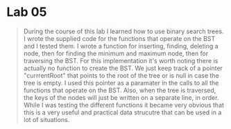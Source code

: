 # Lab 05

> During the course of this lab I learned how to use binary search trees. I wrote the supplied code for the functions that operate on the BST and I
tested them. I wrote a function for inserting, finding, deleting a node, then for finding the minimum and maximum node, then for traversing the BST.
For this implementation it's worth noting there is actually no function to create the BST. We just keep track of a pointer "currrentRoot" that points
to the root of the tree or is null in case the tree is empty. I used this pointer as a paramater in the calls to all the functions that operate on the BST.
Also, when the tree is traversed, the keys of the nodes will just be written on a separate line, in order. While I was testing the different functions
it became very obvious that this is a very useful and practical data strucutre that can be used in a lot of situations.



